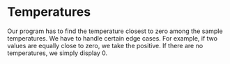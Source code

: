 # Temperatures

Our program has to find the temperature closest to zero among the sample temperatures.
We have to handle certain edge cases.
For example, if two values are equally close to zero, we take the positive.
If there are no temperatures, we simply display 0.
